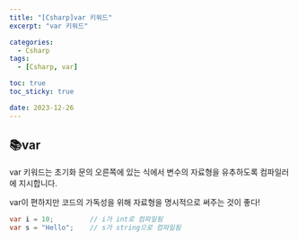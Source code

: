```yaml
---
title: "[Csharp]var 키워드"
excerpt: "var 키워드"

categories:
  - Csharp
tags:
  - [Csharp, var]

toc: true
toc_sticky: true

date: 2023-12-26
---
```


## 📚var
var 키워드는 초기화 문의 오른쪽에 있는 식에서 변수의 자료형을 유추하도록 컴파일러에 지시합니다.

var이 편하지만 코드의 가독성을 위해 자료형을 명시적으로 써주는 것이 좋다!

```cs
var i = 10;         // i가 int로 컴파일됨
var s = "Hello";    // s가 string으로 컴파일됨
```

<br><br>
